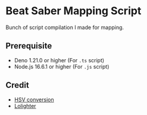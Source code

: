 # Beat Saber Mapping Script

Bunch of script compilation I made for mapping.

## Prerequisite

- Deno 1.21.0 or higher (For `.ts` script)
- Node.js 16.6.1 or higher (For `.js` script)

## Credit

- [HSV conversion](https://axonflux.com/handy-rgb-to-hsl-and-rgb-to-hsv-color-model-c)
- [Lolighter](https://github.com/Loloppe/Lolighter)
